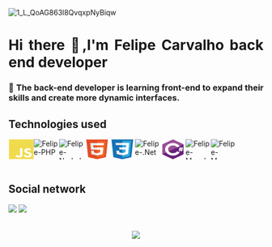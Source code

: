 ![1_L_QoAG863l8QvqxpNyBiqw](https://github.com/user-attachments/assets/bd704ebe-c21c-461b-b48f-4a9d667232d4)

<h1 align="justify">Hi there 👋,I'm Felipe Carvalho back end developer</h1>
<h3 align="justify">📌 The back-end developer is learning front-end to expand their skills and create more dynamic interfaces. </h3
                                                                                                                                
<br>

## Technologies used
<div style="display: flex; ">
  <img align="center" alt="Felipe-Js" height="40" width="50" src="https://raw.githubusercontent.com/devicons/devicon/master/icons/javascript/javascript-plain.svg">
  <img align="center" alt="Felipe-PHP" height="40" width="50" src="https://cdn.jsdelivr.net/gh/devicons/devicon@latest/icons/php/php-original.svg" />
  <img align="center" alt="Felipe-NodeJS" height="40" width="50" src="https://cdn.jsdelivr.net/gh/devicons/devicon@latest/icons/nodejs/nodejs-original.svg" />
  <img align="center" alt="Felipe-HTML" height="40" width="50" src="https://raw.githubusercontent.com/devicons/devicon/master/icons/html5/html5-original.svg">
  <img align="center" alt="Felipe-CSS" height="40" width="50" src="https://raw.githubusercontent.com/devicons/devicon/master/icons/css3/css3-original.svg">
  <img align="center" alt="Felipe-.Net" height="40" width="50" src="https://cdn.jsdelivr.net/gh/devicons/devicon@latest/icons/dot-net/dot-net-original.svg" />
  <img align="center" alt="Felipe-Csharp" height="40" width="50" src="https://raw.githubusercontent.com/devicons/devicon/master/icons/csharp/csharp-original.svg">
  <img align="center" alt="Felipe-Mysql" height="40" width="50" src="https://cdn.jsdelivr.net/gh/devicons/devicon@latest/icons/mysql/mysql-original.svg" />
  <img align="center" alt="Felipe-MongoDB" height="40" width="50" src="https://cdn.jsdelivr.net/gh/devicons/devicon@latest/icons/mongodb/mongodb-original-wordmark.svg" />
</div>
  
  <br>

## Social network
<div> 
  <a href = "mailto:felipe2006.co@gmail.com"><img src="https://img.shields.io/badge/-Gmail-%23333?style=for-the-badge&logo=gmail&logoColor=white" target="_blank"></a>
  <a href="https://www.linkedin.com/in/felipeoropeza/" target="_blank"><img src="https://img.shields.io/badge/-LinkedIn-%230077B5?style=for-the-badge&logo=linkedin&logoColor=white" target="_blank"></a> 
</div>

<br>

<p align="center"> <img align="center" src="https://github-readme-stats.vercel.app/api/top-langs/?username=FelipeOropeza&theme=dark&hide_progress=true" /></p>
